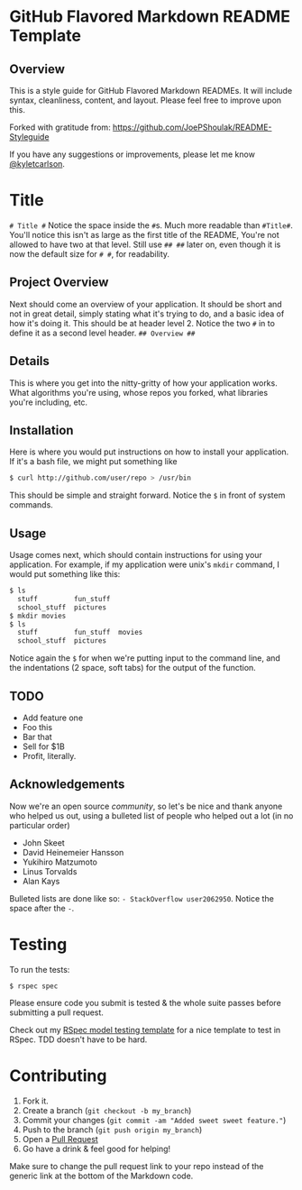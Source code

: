 # GitHub Flavored Markdown README Template #

## Overview ##
This is a style guide for GitHub Flavored Markdown READMEs. It will include syntax, cleanliness, content, and layout. Please feel free to improve upon this.

Forked with gratitude from: <https://github.com/JoePShoulak/README-Styleguide>

If you have any suggestions or improvements, please let me know [@kyletcarlson](https://twitter.com/kyletcarlson).

# Title #
```# Title #```
Notice the space inside the ```#```s. Much more readable than ```#Title#```. You'll notice this isn't as large as the first title of the README, You're not allowed to have two at that level. Still use ```## ##``` later on, even though it is now the default size for ```# #```, for readability.

## Project Overview ##
Next should come an overview of your application. It should be short and not in great detail, simply stating what it's trying to do, and a basic idea of how it's doing it. This should be at header level 2.
Notice the two ```#``` in to define it as a second level header. ```## Overview ##```

## Details ##
This is where you get into the nitty-gritty of how your application works. What algorithms you're using, whose repos you forked, what libraries you're including, etc.

## Installation ##
Here is where you would put instructions on how to install your application. If it's a bash file, we might put something like
```bash
$ curl http://github.com/user/repo > /usr/bin
```

This should be simple and straight forward. Notice the ```$``` in front of system commands.

## Usage ##
Usage comes next, which should contain instructions for using your application. For example, if my application were unix's ```mkdir``` command, I would put something like this:
```bash
$ ls
  stuff         fun_stuff
  school_stuff  pictures
$ mkdir movies
$ ls
  stuff         fun_stuff  movies
  school_stuff  pictures
```

Notice again the ```$``` for when we're putting input to the command line, and the indentations (2 space, soft tabs) for the output of the function.


## TODO ##
- Add feature one
- Foo this
- Bar that
- Sell for $1B
- Profit, literally.

## Acknowledgements ##
Now we're an open source _community_, so let's be nice and thank anyone who helped us out, using a bulleted list of people who helped out a lot (in no particular order)

- John Skeet
- David Heinemeier Hansson
- Yukihiro Matzumoto
- Linus Torvalds
- Alan Kays

Bulleted lists are done like so: ```- StackOverflow user2062950```. Notice the space after the ```-```.


# Testing #

To run the tests:

    $ rspec spec 

Please ensure code you submit is tested & the whole suite passes before submitting a pull request.

Check out my [RSpec model testing template](https://gist.github.com/kyletcarlson/6234923) for a nice template to test in RSpec. TDD doesn't have to be hard.


# Contributing #

1. Fork it.
2. Create a branch (`git checkout -b my_branch`)
3. Commit your changes (`git commit -am "Added sweet sweet feature."`)
4. Push to the branch (`git push origin my_branch`)
5. Open a [Pull Request][1]
6. Go have a drink & feel good for helping!

Make sure to change the pull request link to your repo instead of the generic link at the bottom of the Markdown code.



[1]: https://github.com/your-username/fetlocker/pulls

